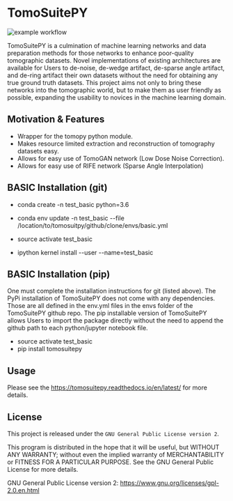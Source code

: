 TomoSuitePY
===========

![example workflow](https://github.com/WilliamJudge94/tomosuitepy/actions/workflows/python-package-conda.yml/badge.svg)

TomoSuitePY is a culmination of machine learning networks and data preparation methods for those networks to enhance poor-quality tomographic datasets. Novel implementations of existing architectures are available for Users to de-noise, de-wedge artifact, de-sparse angle artifact, and de-ring artifact their own datasets without the need for obtaining any true ground truth datasets. This project aims not only to bring these networks into the tomographic world, but to make them as user friendly as possible, expanding the usability to novices in the machine learning domain.

Motivation & Features
---------------------

- Wrapper for the tomopy python module.
- Makes resource limited extraction and reconstruction of tomography datasets easy.
- Allows for easy use of TomoGAN network (Low Dose Noise Correction).
- Allows for easy use of RIFE network (Sparse Angle Interpolation)

BASIC Installation (git)
-------------------------

- conda create -n test_basic python=3.6
- conda env update -n test_basic --file /location/to/tomosuitpy/github/clone/envs/basic.yml

- source activate test_basic

- ipython kernel install --user --name=test_basic

BASIC Installation (pip)
-------------------------

One must complete the installation instructions for git (listed above).
The PyPi installation of TomoSuitePY does not come with any dependencies.
Those are all defined in the env.yml files in the envs folder of the TomoSuitePY github repo.
The pip installable version of TomoSuitePY allows Users to import the package directly without
the need to append the github path to each python/jupyter notebook file.

- source activate test_basic
- pip install tomosuitepy

Usage
-----

Please see the https://tomosuitepy.readthedocs.io/en/latest/ for more details.


License
-------

This project is released under the `GNU General Public License version 2`.

This program is distributed in the hope that it will be useful, but
WITHOUT ANY WARRANTY; without even the implied warranty of
MERCHANTABILITY or FITNESS FOR A PARTICULAR PURPOSE.  See the GNU
General Public License for more details.

GNU General Public License version 2: https://www.gnu.org/licenses/gpl-2.0.en.html

